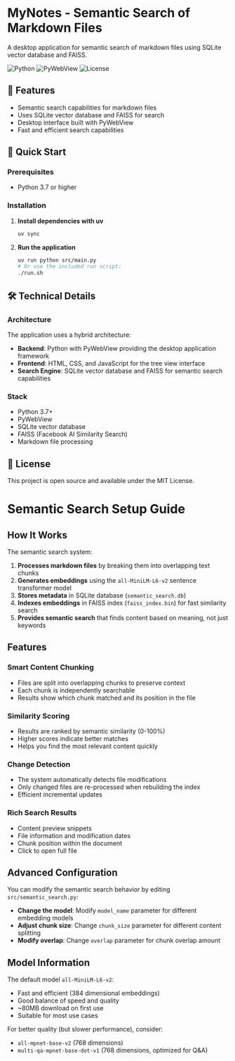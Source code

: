 # MyNotes - Semantic Search of Markdown Files

A desktop application for semantic search of markdown files using SQLite vector database and FAISS.

![Python](https://img.shields.io/badge/Python-3.7+-blue.svg)
![PyWebView](https://img.shields.io/badge/PyWebView-6.0+-green.svg)
![License](https://img.shields.io/badge/License-MIT-yellow.svg)

## 🎯 Features

- Semantic search capabilities for markdown files
- Uses SQLite vector database and FAISS for search
- Desktop interface built with PyWebView
- Fast and efficient search capabilities

## 🚀 Quick Start

### Prerequisites

- Python 3.7 or higher

### Installation

1. **Install dependencies with uv**
   ```bash
   uv sync
   ```

2. **Run the application**
   ```bash
   uv run python src/main.py
   # Or use the included run script:
   ./run.sh
   ```

## 🛠️ Technical Details

### Architecture

The application uses a hybrid architecture:

- **Backend**: Python with PyWebView providing the desktop application framework
- **Frontend**: HTML, CSS, and JavaScript for the tree view interface
- **Search Engine**: SQLite vector database and FAISS for semantic search capabilities

### Stack

- Python 3.7+
- PyWebView
- SQLite vector database
- FAISS (Facebook AI Similarity Search)
- Markdown file processing

## 📄 License

This project is open source and available under the MIT License.

# Semantic Search Setup Guide


## How It Works

The semantic search system:

1. **Processes markdown files** by breaking them into overlapping text chunks
2. **Generates embeddings** using the `all-MiniLM-L6-v2` sentence transformer model
3. **Stores metadata** in SQLite database (`semantic_search.db`)
4. **Indexes embeddings** in FAISS index (`faiss_index.bin`) for fast similarity search
5. **Provides semantic search** that finds content based on meaning, not just keywords

## Features

### Smart Content Chunking
- Files are split into overlapping chunks to preserve context
- Each chunk is independently searchable
- Results show which chunk matched and its position in the file

### Similarity Scoring
- Results are ranked by semantic similarity (0-100%)
- Higher scores indicate better matches
- Helps you find the most relevant content quickly

### Change Detection
- The system automatically detects file modifications
- Only changed files are re-processed when rebuilding the index
- Efficient incremental updates

### Rich Search Results
- Content preview snippets
- File information and modification dates
- Chunk position within the document
- Click to open full file

## Advanced Configuration

You can modify the semantic search behavior by editing `src/semantic_search.py`:

- **Change the model**: Modify `model_name` parameter for different embedding models
- **Adjust chunk size**: Change `chunk_size` parameter for different content splitting
- **Modify overlap**: Change `overlap` parameter for chunk overlap amount

## Model Information

The default model `all-MiniLM-L6-v2`:
- Fast and efficient (384 dimensional embeddings)
- Good balance of speed and quality
- ~80MB download on first use
- Suitable for most use cases

For better quality (but slower performance), consider:
- `all-mpnet-base-v2` (768 dimensions)
- `multi-qa-mpnet-base-dot-v1` (768 dimensions, optimized for Q&A)
